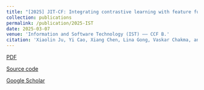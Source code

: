 ```yaml
---
title: "[2025] JIT-CF: Integrating contrastive learning with feature fusion for enhanced just-in-time defect prediction"
collection: publications
permalink: /publication/2025-IST
date: 2025-03-07
venue: 'Information and Software Technology (IST) —— CCF B.'
citation: 'Xiaolin Ju, Yi Cao, Xiang Chen, Lina Gong, Vaskar Chakma, and Xin Zho. "JIT-CF: Integrating contrastive learning with feature fusion for enhanced just-in-time defect prediction". Information and Software Technology (IST), 2025, 182: 107706.'
---
```


[PDF](http://ntu-juking.github.io/files/IST-2025.pdf)

[Source code](https://github.com/ntu-juking/JIT-CF)

[Google Scholar](https://scholar.google.com.hk/citations?view_op=view_citation&hl=zh-CN&user=Gu_RmPQAAAAJ&sortby=pubdate&citation_for_view=Gu_RmPQAAAAJ:F9fV5C73w3QC)
